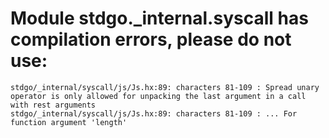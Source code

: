 # Module stdgo._internal.syscall has compilation errors, please do not use:
```
stdgo/_internal/syscall/js/Js.hx:89: characters 81-109 : Spread unary operator is only allowed for unpacking the last argument in a call with rest arguments
stdgo/_internal/syscall/js/Js.hx:89: characters 81-109 : ... For function argument 'length'

```


